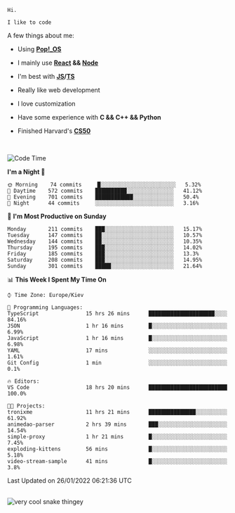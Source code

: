 ```
Hi.

I like to code
```

A few things about me:

-   Using **[Pop!\_OS](https://pop.system76.com/)**

-   I mainly use **[React](https://reactjs.org/) && [Node](https://nodejs.org/en/)**

-   I'm best with **[JS](https://www.javascript.com/)/[TS](https://www.typescriptlang.org/)**

-   Really like web development

-   I love customization

-   Have some experience with **C && C++ && Python**

-   Finished Harvard's **[CS50](https://cs50.harvard.edu)**

<br>

<!--START_SECTION:waka-->
![Code Time](http://img.shields.io/badge/Code%20Time-291%20hrs%2011%20mins-blue)

**I'm a Night 🦉** 

```text
🌞 Morning    74 commits     █░░░░░░░░░░░░░░░░░░░░░░░░   5.32% 
🌆 Daytime    572 commits    ██████████░░░░░░░░░░░░░░░   41.12% 
🌃 Evening    701 commits    ████████████░░░░░░░░░░░░░   50.4% 
🌙 Night      44 commits     ░░░░░░░░░░░░░░░░░░░░░░░░░   3.16%

```
📅 **I'm Most Productive on Sunday** 

```text
Monday       211 commits    ███░░░░░░░░░░░░░░░░░░░░░░   15.17% 
Tuesday      147 commits    ██░░░░░░░░░░░░░░░░░░░░░░░   10.57% 
Wednesday    144 commits    ██░░░░░░░░░░░░░░░░░░░░░░░   10.35% 
Thursday     195 commits    ███░░░░░░░░░░░░░░░░░░░░░░   14.02% 
Friday       185 commits    ███░░░░░░░░░░░░░░░░░░░░░░   13.3% 
Saturday     208 commits    ███░░░░░░░░░░░░░░░░░░░░░░   14.95% 
Sunday       301 commits    █████░░░░░░░░░░░░░░░░░░░░   21.64%

```


📊 **This Week I Spent My Time On** 

```text
⌚︎ Time Zone: Europe/Kiev

💬 Programming Languages: 
TypeScript               15 hrs 26 mins      █████████████████████░░░░   84.16% 
JSON                     1 hr 16 mins        █░░░░░░░░░░░░░░░░░░░░░░░░   6.99% 
JavaScript               1 hr 16 mins        █░░░░░░░░░░░░░░░░░░░░░░░░   6.98% 
YAML                     17 mins             ░░░░░░░░░░░░░░░░░░░░░░░░░   1.61% 
Git Config               1 min               ░░░░░░░░░░░░░░░░░░░░░░░░░   0.1%

🔥 Editors: 
VS Code                  18 hrs 20 mins      █████████████████████████   100.0%

🐱‍💻 Projects: 
tronixme                 11 hrs 21 mins      ███████████████░░░░░░░░░░   61.92% 
animedao-parser          2 hrs 39 mins       ███░░░░░░░░░░░░░░░░░░░░░░   14.54% 
simple-proxy             1 hr 21 mins        █░░░░░░░░░░░░░░░░░░░░░░░░   7.45% 
exploding-kittens        56 mins             █░░░░░░░░░░░░░░░░░░░░░░░░   5.18% 
video-stream-sample      41 mins             █░░░░░░░░░░░░░░░░░░░░░░░░   3.8%

```


 Last Updated on 26/01/2022 06:21:36 UTC
<!--END_SECTION:waka-->

<br>

<img title="" src="https://raw.githubusercontent.com/Trunkelis/Trunkelis/output/github-contribution-grid-snake.svg" alt="very cool snake thingey" data-align="left">
